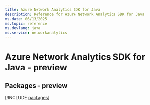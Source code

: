 ```yaml
---
title: Azure Network Analytics SDK for Java
description: Reference for Azure Network Analytics SDK for Java
ms.date: 06/13/2025
ms.topic: reference
ms.devlang: java
ms.service: networkanalytics
---
```

# Azure Network Analytics SDK for Java - preview
## Packages - preview
[!INCLUDE [packages](network-analytics-index.md)]